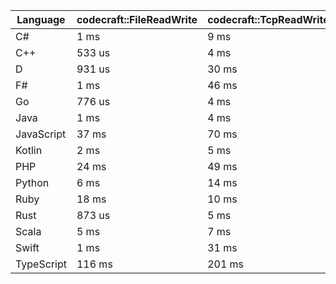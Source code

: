 | Language | codecraft::FileReadWrite | codecraft::TcpReadWrite | example::FileReadWrite | example::TcpReadWrite |
| - | --- | --- | --- | --- |
| C# | 1 ms | 9 ms | 1 ms | 285 us |
| C++ | 533 us | 4 ms | 284 us | 105 us |
| D | 931 us | 30 ms | 44 us | 205 us |
| F# | 1 ms | 46 ms | 959 us | 402 us |
| Go | 776 us | 4 ms | 258 us | 112 us |
| Java | 1 ms | 4 ms | 751 us | 252 us |
| JavaScript | 37 ms | 70 ms | 1 ms | 1 ms |
| Kotlin | 2 ms | 5 ms | 1 ms | 308 us |
| PHP | 24 ms | 49 ms | 630 us | 347 us |
| Python | 6 ms | 14 ms | 652 us | 181 us |
| Ruby | 18 ms | 10 ms | 944 us | 129 us |
| Rust | 873 us | 5 ms | 303 us | 72 us |
| Scala | 5 ms | 7 ms | 4 ms | 983 us |
| Swift | 1 ms | 31 ms | 324 us | 254 us |
| TypeScript | 116 ms | 201 ms | 1 ms | 2 ms |